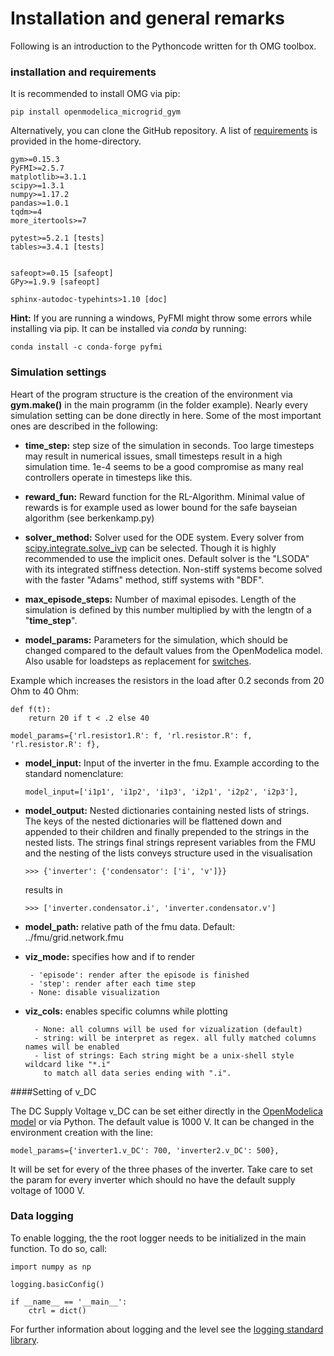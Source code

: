 # Installation and general remarks

Following is an introduction to the Pythoncode written for th OMG toolbox.

### installation and requirements

It is recommended to install OMG via pip:

```
pip install openmodelica_microgrid_gym
```

Alternatively, you can clone the GitHub repository. A list of [requirements](../../requirements.txt) is provided in the home-directory.

```
gym>=0.15.3
PyFMI>=2.5.7
matplotlib>=3.1.1
scipy>=1.3.1
numpy>=1.17.2
pandas>=1.0.1
tqdm>=4
more_itertools>=7

pytest>=5.2.1 [tests]
tables>=3.4.1 [tests]


safeopt>=0.15 [safeopt]
GPy>=1.9.9 [safeopt]

sphinx-autodoc-typehints>1.10 [doc]
```

**Hint:** If you are running a windows, PyFMI might throw some errors while installing via pip.
It can be installed via _conda_ by running:

    conda install -c conda-forge pyfmi 

### Simulation settings

Heart of the program structure is the creation of the environment via **gym.make()** in the main programm (in the folder example). Nearly every simulation setting can be done directly in here. Some of the most important ones are described in the following:

* **time_step:** step size of the simulation in seconds. Too large timesteps may result in numerical issues, small timesteps result in a high simulation time. 1e-4 seems to be a good compromise as many real controllers operate in timesteps like this.

* **reward_fun:** Reward function for the RL-Algorithm. Minimal value of rewards is for example used as lower bound for the safe bayseian algorithm (see berkenkamp.py)

* **solver_method:** Solver used for the ODE system. Every solver from [scipy.integrate.solve_ivp](https://docs.scipy.org/doc/scipy/reference/generated/scipy.integrate.solve_ivp.html) can be selected. Though it is highly recommended to use the implicit ones.
 Default solver is the "LSODA" with its integrated stiffness detection. Non-stiff systems become solved with the faster "Adams" method, stiff systems with "BDF".
 
* **max_episode_steps:** Number of maximal episodes. Length of the simulation is defined by this number multiplied by with the lengtn of a "**time_step**".

* **model_params:** Parameters for the simulation, which should be changed compared to the default values from the OpenModelica model. 
Also usable for loadsteps as replacement for [switches](OpenModelica.md).

Example which increases the resistors in the load after 0.2 seconds from 20 Ohm to 40 Ohm:
    
    def f(t):
        return 20 if t < .2 else 40

    model_params={'rl.resistor1.R': f, 'rl.resistor.R': f, 'rl.resistor.R': f},

 
* **model_input:** Input of the inverter in the fmu. Example according to the standard nomenclature:
    ``` 
    model_input=['i1p1', 'i1p2', 'i1p3', 'i2p1', 'i2p2', 'i2p3'],
    ``` 

* **model_output:** Nested dictionaries containing nested lists of strings.
         The keys of the nested dictionaries will be flattened down and appended to their children and finally prepended
         to the strings in the nested lists. The strings final strings represent variables from the FMU and the nesting
         of the lists conveys structure used in the visualisation

      >>> {'inverter': {'condensator': ['i', 'v']}}

   results in
      
      >>> ['inverter.condensator.i', 'inverter.condensator.v']
* **model_path:** relative path of the fmu data. Default: ../fmu/grid.network.fmu

* **viz_mode:** specifies how and if to render

       - 'episode': render after the episode is finished
       - 'step': render after each time step
       - None: disable visualization
* **viz_cols:** enables specific columns while plotting

        - None: all columns will be used for vizualization (default)
        - string: will be interpret as regex. all fully matched columns names will be enabled
        - list of strings: Each string might be a unix-shell style wildcard like "*.i"
          to match all data series ending with ".i".

####Setting of v_DC


The DC Supply Voltage v_DC can be set either directly in the [OpenModelica model](OpenModelica.html#setting-of-v-dc) or via Python. The default value is 1000 V. It can be changed in the environment creation with the line:
 
    model_params={'inverter1.v_DC': 700, 'inverter2.v_DC': 500}, 

It will be set for every of the three phases of the inverter. Take care to set the param for every inverter which should no have the default supply voltage of 1000 V.

### Data logging      
To enable logging, the the root logger needs to be initialized in the main function. To do so, call:


    import numpy as np

    logging.basicConfig()

    if __name__ == '__main__':
        ctrl = dict()
For further information about logging and the level see the [logging standard library](https://docs.python.org/3/library/logging.html).        

